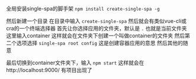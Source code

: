 全局安装single-spa的脚手架 `npm install create-single-spa -g`

然后新建一个目录
在目录中输入 `create-single-spa`
然后就会有类似vue-cli或cra的一个终端选择器
首先让你选择应用的文件夹，默认是 `.` 也就是当前文件夹
这里输入container 这样就会在文件夹下创建一个叫做container的文件夹
然后第二个选项选择 `single-spa root config` 这是创建容器应用的意思
然后其他的随意

最后切换到container文件夹下，输入 `npm start` 这样就会在 http://localhost:9000/ 有项目出现了

